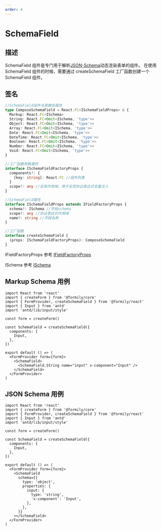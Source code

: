 ```yaml
---
order: 4
---
```


# SchemaField

## 描述

SchemaField 组件是专门用于解析[JSON-Schema](/api/shared/schema)动态渲染表单的组件。
在使用 SchemaField 组件的时候，需要通过 createSchemaField 工厂函数创建一个 SchemaField 组件。

## 签名

```ts
//SchemaField组件与其静态属性
type ComposeSchemaField = React.FC<ISchemaFieldProps> & {
  Markup: React.FC<ISchema>
  String: React.FC<Omit<ISchema, 'type'>>
  Object: React.FC<Omit<ISchema, 'type'>>
  Array: React.FC<Omit<ISchema, 'type'>>
  Date: React.FC<Omit<ISchema, 'type'>>
  DateTime: React.FC<Omit<ISchema, 'type'>>
  Boolean: React.FC<Omit<ISchema, 'type'>>
  Number: React.FC<Omit<ISchema, 'type'>>
  Void: React.FC<Omit<ISchema, 'type'>>
}

//工厂函数参数属性
interface ISchemaFieldFactoryProps {
  components?: {
    [key: string]: React.FC //组件列表
  }
  scope?: any //全局作用域，用于实现协议表达式变量注入
}

//SchemaField属性
interface ISchemaFieldProps extends IFieldFactoryProps {
  schema?: ISchema //字段schema
  scope?: any //协议表达式作用域
  name?: string //字段名称
}

//工厂函数
interface createSchemaField {
  (props: ISchemaFieldFactoryProps): ComposeSchemaField
}
```

IFieldFactoryProps 参考 [IFieldFactoryProps](https://core.formilyjs.org/api/models/form#ifieldfactoryprops)

ISchema 参考 [ISchema](/api/shared/schema#ischema)

## Markup Schema 用例

```tsx
import React from 'react'
import { createForm } from '@formily/core'
import { FormProvider, createSchemaField } from '@formily/react'
import { Input } from 'antd'
import 'antd/lib/input/style'

const form = createForm()

const SchemaField = createSchemaField({
  components: {
    Input,
  },
})

export default () => (
  <FormProvider form={form}>
    <SchemaField>
      <SchemaField.String name="input" x-component="Input" />
    </SchemaField>
  </FormProvider>
)
```

## JSON Schema 用例

```tsx
import React from 'react'
import { createForm } from '@formily/core'
import { FormProvider, createSchemaField } from '@formily/react'
import { Input } from 'antd'
import 'antd/lib/input/style'

const form = createForm()

const SchemaField = createSchemaField({
  components: {
    Input,
  },
})

export default () => (
  <FormProvider form={form}>
    <SchemaField
      schema={{
        type: 'object',
        properties: {
          input: {
            type: 'string',
            'x-component': 'Input',
          },
        },
      }}
    ></SchemaField>
  </FormProvider>
)
```
